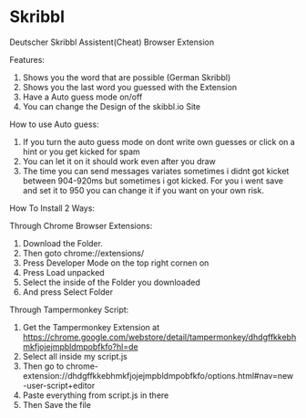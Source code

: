 # Skribbl
Deutscher Skribbl Assistent(Cheat) Browser Extension

Features:
1. Shows you the word that are possible (German Skribbl)
2. Shows you the last word you guessed with the Extension
3. Have a Auto guess mode on/off
4. You can change the Design of the skibbl.io Site

How to use Auto guess:
1. If you turn the auto guess mode on dont write own guesses or click on a hint or you get kicked for spam
2. You can let it on it should work even after you draw
3. The time you can send messages variates sometimes i didnt got kicket between 904-920ms but sometimes i got kicked. For you i went save and set it to 950 you can change it if you want on your own risk.

How To Install 2 Ways:

Through Chrome Browser Extensions:
1. Download the Folder.
2. Then goto chrome://extensions/
3. Press Developer Mode on the top right cornen on
4. Press Load unpacked
5. Select the inside of the Folder you downloaded
6. And press Select Folder


Through Tampermonkey Script:
1. Get the Tampermonkey Extension at https://chrome.google.com/webstore/detail/tampermonkey/dhdgffkkebhmkfjojejmpbldmpobfkfo?hl=de
2. Select all inside my script.js
3. Then go to chrome-extension://dhdgffkkebhmkfjojejmpbldmpobfkfo/options.html#nav=new-user-script+editor
4. Paste everything from script.js in there
5. Then Save the file

